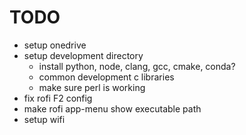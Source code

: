 # TODO
- setup onedrive
- setup development directory
  - install python, node, clang, gcc, cmake, conda?
  - common development c libraries
  - make sure perl is working
- fix rofi F2 config
- make rofi app-menu show executable path
- setup wifi

